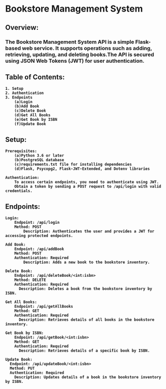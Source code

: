 <h1><b>Bookstore Management System<b></h1>


<h2>Overview:</h2>
<h3>
The Bookstore Management System API is a simple Flask-based web service. It supports operations such as adding, retrieving, updating, and deleting books.The API is secured using JSON Web Tokens (JWT) for user authentication.
</h3>


<h2>Table of Contents:</h2>

    1. Setup
    2. Authentication
    3. Endpoints
        (a)Login
        (b)Add Book
        (c)Delete Book
        (d)Get All Books
        (e)Get Book by ISBN
        (f)Update Book

<h2>Setup: </h2>

    Prerequisites:
        (a)Python 3.6 or later
        (b)PostgreSQL database
        (c)requirements.txt file for installing dependencies
        (d)Flask, Psycopg2, Flask-JWT-Extended, and Dotenv libraries
    
    Authentication:
        To access certain endpoints, you need to authenticate using JWT. 
        Obtain a token by sending a POST request to /api/login with valid credentials.

<h2>Endpoints:</h2>

    Login:
        Endpoint: /api/login
        Method: POST
            Description: Authenticates the user and provides a JWT for accessing protected endpoints.
        
    Add Book:
        Endpoint: /api/addBook
        Method: POST
        Authentication: Required
            Description: Adds a new book to the bookstore inventory.
        
    Delete Book:
        Endpoint: /api/deleteBook/<int:isbn>
        Method: DELETE
        Authentication: Required
          Description: Deletes a book from the bookstore inventory by ISBN.
        
    Get All Books:
        Endpoint: /api/getAllBooks
        Method: GET
        Authentication: Required
          Description: Retrieves details of all books in the bookstore inventory.
        
    Get Book by ISBN:
        Endpoint: /api/getBook/<int:isbn>
        Method: GET
        Authentication: Required
          Description: Retrieves details of a specific book by ISBN.
        
    Update Book:
      Endpoint: /api/updateBook/<int:isbn>
      Method: PUT
      Authentication: Required
        Description: Updates details of a book in the bookstore inventory by ISBN.
      
